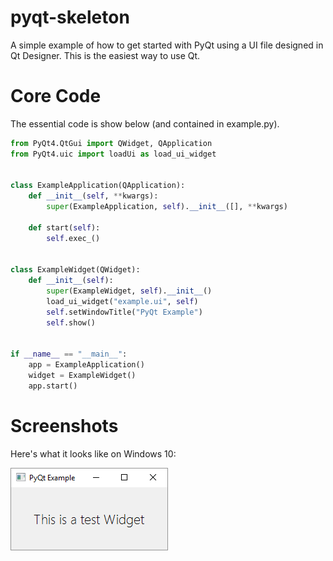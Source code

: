 # pyqt-skeleton

A simple example of how to get started with PyQt using a UI file
designed in Qt Designer. This is the easiest way to use Qt.

# Core Code

The essential code is show below (and contained in example.py).

```python
from PyQt4.QtGui import QWidget, QApplication
from PyQt4.uic import loadUi as load_ui_widget


class ExampleApplication(QApplication):
    def __init__(self, **kwargs):
        super(ExampleApplication, self).__init__([], **kwargs)

    def start(self):
        self.exec_()


class ExampleWidget(QWidget):
    def __init__(self):
        super(ExampleWidget, self).__init__()
        load_ui_widget("example.ui", self)
        self.setWindowTitle("PyQt Example")
        self.show()


if __name__ == "__main__":
    app = ExampleApplication()
    widget = ExampleWidget()
    app.start()
```

# Screenshots

Here's what it looks like on Windows 10:

![pyside-barebones on Windows 10](/screenshots/windows10.png)
